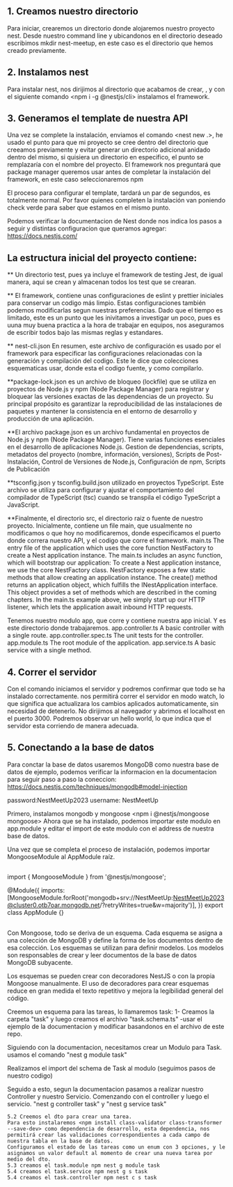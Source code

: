 ## 1. Creamos nuestro directorio

Para iniciar, crearemos un directorio donde alojaremos nuestro proyecto nest. Desde nuestro command line y ubicandonos en el directorio deseado escribimos mkdir nest-meetup, en este caso es el directorio que hemos creado previamente.

## 2. Instalamos nest

Para instalar nest, nos dirijimos al directorio que acabamos de crear, <cd nest-meetup>, y
con el siguiente comando <npm i -g @nestjs/cli> instalamos el framework.

## 3. Generamos el template de nuestra API

Una vez se complete la instalación, enviamos el comando <nest new .>, he usado el punto para que mi proyecto se cree dentro del directorio que creeamos previamente y evitar generar un directorio adicional anidado dentro del mismo, si quisiera un directorio en especifico, el punto se remplazaría con el nombre del proyecto.
El framework nos preguntará que package manager queremos usar antes de completar la instalación del framework, en este caso seleccionaremos npm

El proceso para configurar el template, tardará un par de segundos, es totalmente normal. Por favor quienes completen la instalación van poniendo check verde para saber que estamos en el mismo punto.

Podemos verificar la documentacion de Nest donde nos indica los pasos a seguir y distintas configuracion que queramos agregar:
https://docs.nestjs.com/

## La estructura inicial del proyecto contiene:

\*\* Un directorio test, pues ya incluye el framework de testing Jest, de igual manera, aqui se crean y almacenan todos los test que se crearan.

\*\* El framework, contiene unas configuraciones de eslint y prettier iniciales para conservar un codigo más limpio. Estas configuraciones también podemos modificarlas segun nuestras preferencias. Dado que el tiempo es limitado, este es un punto que les inivitamos a investigar un poco, pues es uuna muy buena practica a la hora de trabajar en equipos, nos aseguramos de escribir todos bajo las mismas reglas y estandares.

\*\* nest-cli.json En resumen, este archivo de configuración es usado por el framework para especificar las configuraciones relacionadas con la generación y compilación del codigo. Este le dice que colecciones esquematicas usar, donde esta el codigo fuente, y como compilarlo.

\*\*package-lock.json es un archivo de bloqueo (lockfile) que se utiliza en proyectos de Node.js y npm (Node Package Manager) para registrar y bloquear las versiones exactas de las dependencias de un proyecto. Su principal propósito es garantizar la reproducibilidad de las instalaciones de paquetes y mantener la consistencia en el entorno de desarrollo y producción de una aplicación.

\*\*El archivo package.json es un archivo fundamental en proyectos de Node.js y npm (Node Package Manager). Tiene varias funciones esenciales en el desarrollo de aplicaciones Node.js. Gestion de dependencias, scripts, metadatos del proyecto (nombre, información, versiones), Scripts de Post-Instalación, Control de Versiones de Node.js, Configuración de npm, Scripts de Publicación

\*\*tsconfig.json y tsconfig.build.json utilizado en proyectos TypeScript. Este archivo se utiliza para configurar y ajustar el comportamiento del compilador de TypeScript (tsc) cuando se transpila el código TypeScript a JavaScript.

\*\*Finalmente, el directorio src, el directorio raiz o fuente de nuestro proyecto. Inicialmente, contiene un file main, que usualmente no modificamos o que hoy no modificaremos, donde especificamos el puerto donde correra nuestro API, y el codigo que corre el framework.
main.ts The entry file of the application which uses the core function NestFactory to create a Nest application instance.
The main.ts includes an async function, which will bootstrap our application:
To create a Nest application instance, we use the core NestFactory class. NestFactory exposes a few static methods that allow creating an application instance. The create() method returns an application object, which fulfills the INestApplication interface. This object provides a set of methods which are described in the coming chapters. In the main.ts example above, we simply start up our HTTP listener, which lets the application await inbound HTTP requests.

Tenemos nuestro modulo app, que corre y contiene nuestra app inicial. Y es este directorio donde trabajaremos.
app.controller.ts A basic controller with a single route.
app.controller.spec.ts The unit tests for the controller.
app.module.ts The root module of the application.
app.service.ts A basic service with a single method.

## 4. Correr el servidor

Con el comando <npm run start> iniciamos el servidor y podremos confirmar que todo se ha instalado correctamente. <npm run start:dev> nos permitirá correr el servidor en modo watch, lo que significa que actualizara los cambios aplicados automaticamente, sin necesidad de detenerlo.
No dirijimos al navegador y abrimos el localhost en el puerto 3000. Podremos observar un hello world, lo que indica que el servidor esta corriendo de manera adecuada.

## 5. Conectando a la base de datos

Para conctar la base de datos usaremos MongoDB como nuestra base de datos de ejemplo, podemos verificar la informacion en la documentacion para seguir paso a paso la coneccion:
https://docs.nestjs.com/techniques/mongodb#model-injection

password:NestMeetUp2023
username: NestMeetUp

Primero, instalamos mongodb <npm install mongodb> y mongoose <npm i @nestjs/mongoose mongoose>
Ahora que se ha instalado, podemos importar este modulo en app.module y editar el import de este modulo con el address de nuestra base de datos.

Una vez que se completa el proceso de instalación, podemos importar MongooseModule al AppModule raíz.

##

import { MongooseModule } from '@nestjs/mongoose';

@Module({
imports: [MongooseModule.forRoot('mongodb+srv://NestMeetUp:NestMeetUp2023@cluster0.otb7oar.mongodb.net/?retryWrites=true&w=majority')],
})
export class AppModule {}

##

Con Mongoose, todo se deriva de un esquema. Cada esquema se asigna a una colección de MongoDB y define la forma de los documentos dentro de esa colección. Los esquemas se utilizan para definir modelos. Los modelos son responsables de crear y leer documentos de la base de datos MongoDB subyacente.

Los esquemas se pueden crear con decoradores NestJS o con la propia Mongoose manualmente. El uso de decoradores para crear esquemas reduce en gran medida el texto repetitivo y mejora la legibilidad general del código.

Creemos un esquema para las tareas, lo llamaremos task:
1- Creamos la carpeta "task" y luego creamos el archivo "task.schema.ts"
-usar el ejemplo de la documentacion y modificar basandonos en el archivo de este repo.

Siguiendo con la documentacion, necesitamos crear un Modulo para Task.
usamos el comando "nest g module task"

Realizamos el import del schema de Task al modulo (seguimos pasos de nuestro codigo)

Seguido a esto, segun la documentacion pasamos a realizar nuestro Controller y nuestro Servicio. Comenzando con el controller y luego el servicio.
"nest g controller task" y "nest g service task"

    5.2 Creemos el dto para crear una tarea.
    Para esto instalaremos <npm install class-validator class-transformer --save-dev> como dependencia de desarrollo, esta dependencia, nos permitirá crear las validaciones correspondientes a cada campo de nuestra tabla en la base de datos.
    Configuramos el estado de las tareas como un enum con 3 opciones, y le asignamos un valor default al momento de crear una nueva tarea por medio del dto.
    5.3 creamos el task.module npm nest g module task
    5.4 creamos el task.service npm nest g s task
    5.4 creamos el task.controller npm nest c s task


